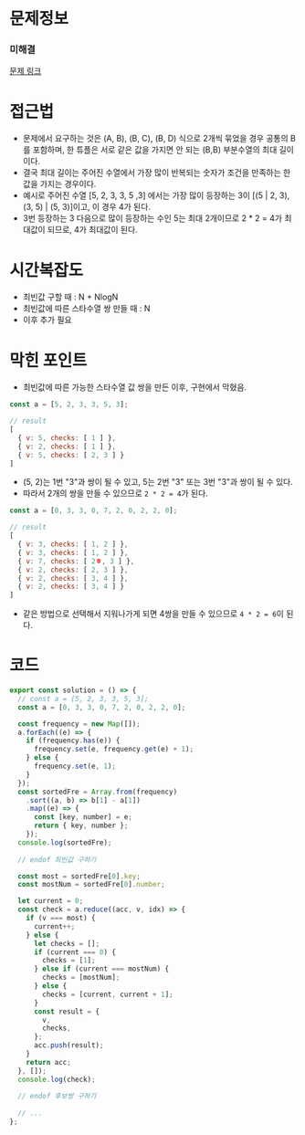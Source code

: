 # 문제정보
### 미해결

[문제 링크](https://school.programmers.co.kr/learn/courses/30/lessons/70130)

# 접근법
- 문제에서 요구하는 것은 (A, B), (B, C), (B, D) 식으로 2개씩 묶었을 경우 공통의 B를 포함하며, 한 튜플은 서로 같은 값을 가지면 안 되는 (B,B) 부분수열의 최대 길이이다.
- 결국 최대 길이는 주어진 수열에서 가장 많이 반복되는 숫자가 조건을 만족하는 한 값을 가지는 경우이다.
- 예시로 주어진 수열 [5, 2, 3, 3, 5 ,3] 에서는 가장 많이 등장하는 3이 [(5 | 2, 3), (3, 5) | (5, 3)]이고, 이 경우 4가 된다.
- 3번 등장하는 3 다음으로 많이 등장하는 수인 5는 최대 2개이므로 2 * 2 = 4가 최대값이 되므로, 4가 최대값이 된다.


# 시간복잡도
- 최빈값 구할 때 : N + NlogN
- 최빈값에 따른 스타수열 쌍 만들 때 : N
- 이후 추가 필요


# 막힌 포인트
- 최빈값에 따른 가능한 스타수열 값 쌍을 만든 이후, 구현에서 막혔음.
```javascript
const a = [5, 2, 3, 3, 5, 3];

// result
[
  { v: 5, checks: [ 1 ] },
  { v: 2, checks: [ 1 ] },
  { v: 5, checks: [ 2, 3 ] }
]

```
- (5, 2)는 1번 "3"과 쌍이 될 수 있고, 5는 2번 "3" 또는 3번 "3"과 쌍이 될 수 있다.
- 따라서 2개의 쌍을 만들 수 있으므로 `2 * 2 = 4`가 된다.

```javascript
const a = [0, 3, 3, 0, 7, 2, 0, 2, 2, 0];

// result
[
  { v: 3, checks: [ 1, 2 ] },
  { v: 3, checks: [ 1, 2 ] },
  { v: 7, checks: [ 2ㅎ, 3 ] },
  { v: 2, checks: [ 2, 3 ] },
  { v: 2, checks: [ 3, 4 ] },
  { v: 2, checks: [ 3, 4 ] }
]
```
- 같은 방법으로 선택해서 지워나가게 되면 4쌍을 만들 수 있으므로 `4 * 2 = 6`이 된다.

# 코드
```javascript
export const solution = () => {
  // const a = [5, 2, 3, 3, 5, 3];
  const a = [0, 3, 3, 0, 7, 2, 0, 2, 2, 0];

  const frequency = new Map([]);
  a.forEach((e) => {
    if (frequency.has(e)) {
      frequency.set(e, frequency.get(e) + 1);
    } else {
      frequency.set(e, 1);
    }
  });
  const sortedFre = Array.from(frequency)
    .sort((a, b) => b[1] - a[1])
    .map((e) => {
      const [key, number] = e;
      return { key, number };
    });
  console.log(sortedFre);
  
  // endof 최빈값 구하기

  const most = sortedFre[0].key;
  const mostNum = sortedFre[0].number;

  let current = 0;
  const check = a.reduce((acc, v, idx) => {
    if (v === most) {
      current++;
    } else {
      let checks = [];
      if (current === 0) {
        checks = [1];
      } else if (current === mostNum) {
        checks = [mostNum];
      } else {
        checks = [current, current + 1];
      }
      const result = {
        v,
        checks,
      };
      acc.push(result);
    }
    return acc;
  }, []);
  console.log(check);
  
  // endof 후보쌍 구하기
  
  // ...
};

```
